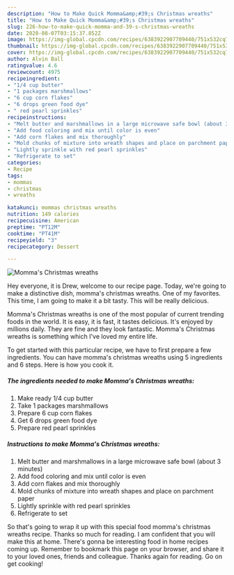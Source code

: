 ```yaml
---
description: "How to Make Quick Momma&amp;#39;s Christmas wreaths"
title: "How to Make Quick Momma&amp;#39;s Christmas wreaths"
slug: 226-how-to-make-quick-momma-and-39-s-christmas-wreaths
date: 2020-08-07T03:15:37.852Z
image: https://img-global.cpcdn.com/recipes/6383922907709440/751x532cq70/mommas-christmas-wreaths-recipe-main-photo.jpg
thumbnail: https://img-global.cpcdn.com/recipes/6383922907709440/751x532cq70/mommas-christmas-wreaths-recipe-main-photo.jpg
cover: https://img-global.cpcdn.com/recipes/6383922907709440/751x532cq70/mommas-christmas-wreaths-recipe-main-photo.jpg
author: Alvin Ball
ratingvalue: 4.6
reviewcount: 4975
recipeingredient:
- "1/4 cup butter"
- "1 packages marshmallows"
- "6 cup corn flakes"
- "6 drops green food dye"
- " red pearl sprinkles"
recipeinstructions:
- "Melt butter and marshmallows in a large microwave safe bowl (about 3 minutes)"
- "Add food coloring and mix until color is even"
- "Add corn flakes and mix thoroughly"
- "Mold chunks of mixture into wreath shapes and place on parchment paper"
- "Lightly sprinkle with red pearl sprinkles"
- "Refrigerate to set"
categories:
- Recipe
tags:
- mommas
- christmas
- wreaths

katakunci: mommas christmas wreaths 
nutrition: 149 calories
recipecuisine: American
preptime: "PT12M"
cooktime: "PT41M"
recipeyield: "3"
recipecategory: Dessert

---
```



![Momma&#39;s Christmas wreaths](https://img-global.cpcdn.com/recipes/6383922907709440/751x532cq70/mommas-christmas-wreaths-recipe-main-photo.jpg)

Hey everyone, it is Drew, welcome to our recipe page. Today, we're going to make a distinctive dish, momma&#39;s christmas wreaths. One of my favorites. This time, I am going to make it a bit tasty. This will be really delicious.

Momma&#39;s Christmas wreaths is one of the most popular of current trending foods in the world. It is easy, it is fast, it tastes delicious. It's enjoyed by millions daily. They are fine and they look fantastic. Momma&#39;s Christmas wreaths is something which I've loved my entire life.




To get started with this particular recipe, we have to first prepare a few ingredients. You can have momma&#39;s christmas wreaths using 5 ingredients and 6 steps. Here is how you cook it.

<!--inarticleads1-->

##### The ingredients needed to make Momma&#39;s Christmas wreaths:

1. Make ready 1/4 cup butter
1. Take 1 packages marshmallows
1. Prepare 6 cup corn flakes
1. Get 6 drops green food dye
1. Prepare  red pearl sprinkles




<!--inarticleads2-->

##### Instructions to make Momma&#39;s Christmas wreaths:

1. Melt butter and marshmallows in a large microwave safe bowl (about 3 minutes)
1. Add food coloring and mix until color is even
1. Add corn flakes and mix thoroughly
1. Mold chunks of mixture into wreath shapes and place on parchment paper
1. Lightly sprinkle with red pearl sprinkles
1. Refrigerate to set




So that's going to wrap it up with this special food momma&#39;s christmas wreaths recipe. Thanks so much for reading. I am confident that you will make this at home. There's gonna be interesting food in home recipes coming up. Remember to bookmark this page on your browser, and share it to your loved ones, friends and colleague. Thanks again for reading. Go on get cooking!
